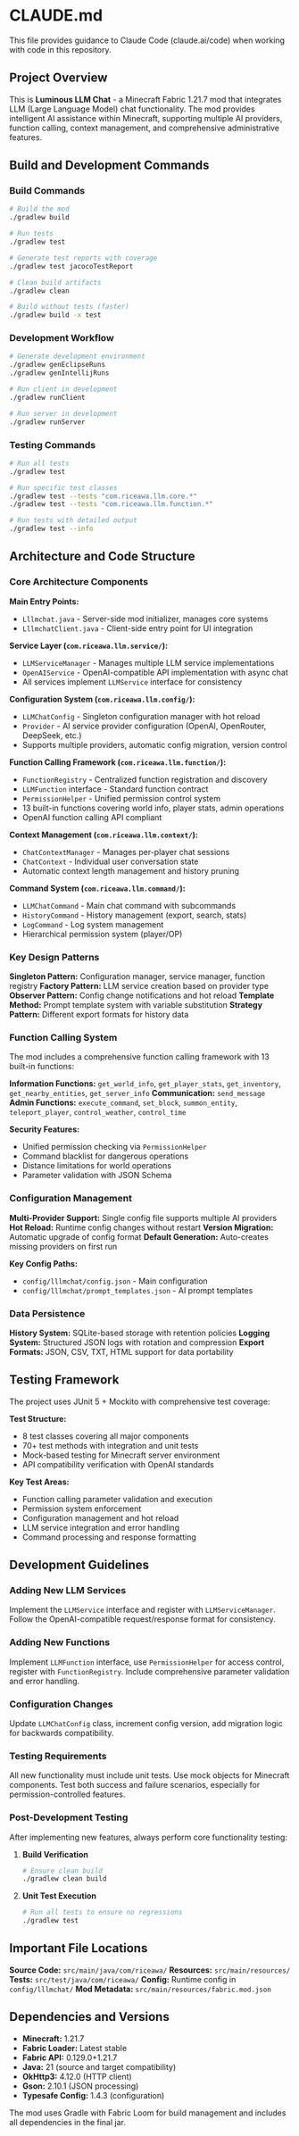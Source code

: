 # CLAUDE.md

This file provides guidance to Claude Code (claude.ai/code) when working with code in this repository.

## Project Overview

This is **Luminous LLM Chat** - a Minecraft Fabric 1.21.7 mod that integrates LLM (Large Language Model) chat functionality. The mod provides intelligent AI assistance within Minecraft, supporting multiple AI providers, function calling, context management, and comprehensive administrative features.

## Build and Development Commands

### Build Commands
```bash
# Build the mod
./gradlew build

# Run tests
./gradlew test

# Generate test reports with coverage
./gradlew test jacocoTestReport

# Clean build artifacts  
./gradlew clean

# Build without tests (faster)
./gradlew build -x test
```

### Development Workflow
```bash
# Generate development environment
./gradlew genEclipseRuns
./gradlew genIntellijRuns

# Run client in development
./gradlew runClient

# Run server in development  
./gradlew runServer
```

### Testing Commands
```bash
# Run all tests
./gradlew test

# Run specific test classes
./gradlew test --tests "com.riceawa.llm.core.*"
./gradlew test --tests "com.riceawa.llm.function.*" 

# Run tests with detailed output
./gradlew test --info
```

## Architecture and Code Structure

### Core Architecture Components

**Main Entry Points:**
- `Lllmchat.java` - Server-side mod initializer, manages core systems
- `LllmchatClient.java` - Client-side entry point for UI integration

**Service Layer (`com.riceawa.llm.service/`):**
- `LLMServiceManager` - Manages multiple LLM service implementations
- `OpenAIService` - OpenAI-compatible API implementation with async chat
- All services implement `LLMService` interface for consistency

**Configuration System (`com.riceawa.llm.config/`):**
- `LLMChatConfig` - Singleton configuration manager with hot reload
- `Provider` - AI service provider configuration (OpenAI, OpenRouter, DeepSeek, etc.)
- Supports multiple providers, automatic config migration, version control

**Function Calling Framework (`com.riceawa.llm.function/`):**
- `FunctionRegistry` - Centralized function registration and discovery
- `LLMFunction` interface - Standard function contract
- `PermissionHelper` - Unified permission control system
- 13 built-in functions covering world info, player stats, admin operations
- OpenAI function calling API compliant

**Context Management (`com.riceawa.llm.context/`):**
- `ChatContextManager` - Manages per-player chat sessions
- `ChatContext` - Individual user conversation state
- Automatic context length management and history pruning

**Command System (`com.riceawa.llm.command/`):**
- `LLMChatCommand` - Main chat command with subcommands
- `HistoryCommand` - History management (export, search, stats)  
- `LogCommand` - Log system management
- Hierarchical permission system (player/OP)

### Key Design Patterns

**Singleton Pattern:** Configuration manager, service manager, function registry
**Factory Pattern:** LLM service creation based on provider type
**Observer Pattern:** Config change notifications and hot reload
**Template Method:** Prompt template system with variable substitution
**Strategy Pattern:** Different export formats for history data

### Function Calling System

The mod includes a comprehensive function calling framework with 13 built-in functions:

**Information Functions:** `get_world_info`, `get_player_stats`, `get_inventory`, `get_nearby_entities`, `get_server_info`
**Communication:** `send_message`  
**Admin Functions:** `execute_command`, `set_block`, `summon_entity`, `teleport_player`, `control_weather`, `control_time`

**Security Features:**
- Unified permission checking via `PermissionHelper`
- Command blacklist for dangerous operations
- Distance limitations for world operations
- Parameter validation with JSON Schema

### Configuration Management

**Multi-Provider Support:** Single config file supports multiple AI providers
**Hot Reload:** Runtime config changes without restart
**Version Migration:** Automatic upgrade of config format
**Default Generation:** Auto-creates missing providers on first run

**Key Config Paths:**
- `config/lllmchat/config.json` - Main configuration
- `config/lllmchat/prompt_templates.json` - AI prompt templates

### Data Persistence

**History System:** SQLite-based storage with retention policies
**Logging System:** Structured JSON logs with rotation and compression
**Export Formats:** JSON, CSV, TXT, HTML support for data portability

## Testing Framework

The project uses JUnit 5 + Mockito with comprehensive test coverage:

**Test Structure:**
- 8 test classes covering all major components
- 70+ test methods with integration and unit tests
- Mock-based testing for Minecraft server environment
- API compatibility verification with OpenAI standards

**Key Test Areas:**
- Function calling parameter validation and execution
- Permission system enforcement
- Configuration management and hot reload
- LLM service integration and error handling
- Command processing and response formatting

## Development Guidelines

### Adding New LLM Services
Implement the `LLMService` interface and register with `LLMServiceManager`. Follow the OpenAI-compatible request/response format for consistency.

### Adding New Functions
Implement `LLMFunction` interface, use `PermissionHelper` for access control, register with `FunctionRegistry`. Include comprehensive parameter validation and error handling.

### Configuration Changes
Update `LLMChatConfig` class, increment config version, add migration logic for backwards compatibility.

### Testing Requirements
All new functionality must include unit tests. Use mock objects for Minecraft components. Test both success and failure scenarios, especially for permission-controlled features.

### Post-Development Testing
After implementing new features, always perform core functionality testing:

1. **Build Verification**
   ```bash
   # Ensure clean build
   ./gradlew clean build
   ```

2. **Unit Test Execution**
   ```bash
   # Run all tests to ensure no regressions
   ./gradlew test
   ```

## Important File Locations

**Source Code:** `src/main/java/com/riceawa/`
**Resources:** `src/main/resources/`
**Tests:** `src/test/java/com/riceawa/`
**Config:** Runtime config in `config/lllmchat/`
**Mod Metadata:** `src/main/resources/fabric.mod.json`

## Dependencies and Versions

- **Minecraft:** 1.21.7
- **Fabric Loader:** Latest stable
- **Fabric API:** 0.129.0+1.21.7
- **Java:** 21 (source and target compatibility)
- **OkHttp3:** 4.12.0 (HTTP client)
- **Gson:** 2.10.1 (JSON processing)
- **Typesafe Config:** 1.4.3 (configuration)

The mod uses Gradle with Fabric Loom for build management and includes all dependencies in the final jar.